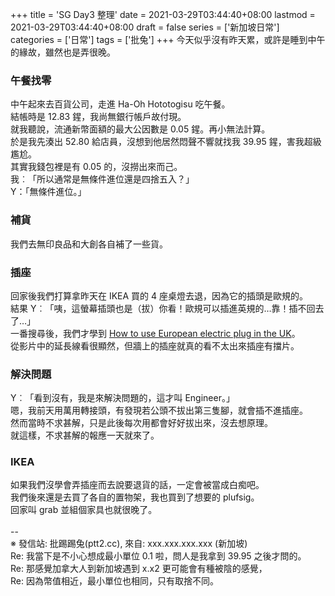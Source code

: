 +++
title = 'SG Day3 整理'
date = 2021-03-29T03:44:40+08:00
lastmod = 2021-03-29T03:44:40+08:00
draft = false
series = ['新加坡日常']
categories = ['日常']
tags = ['批兔']
+++
今天似乎沒有昨天累，或許是睡到中午的緣故，雖然也是弄很晚。<br>
### 午餐找零
中午起來去百貨公司，走進 Ha-Oh Hototogisu 吃午餐。<br>
結帳時是 12.83 鍟，我尚無銀行帳戶故付現。<br>
就我聽說，流通新幣面額的最大公因數是 0.05 鍟。再小無法計算。<br>
於是我先湊出 52.80 給店員，沒想到他居然悶聲不響就找我 39.95 鍟，害我超級尷尬。<br>
其實我錢包裡是有 0.05 的，沒撈出來而己。<br>
我︰「所以通常是無條件進位還是四捨五入？」<br>
 Y：「無條件進位。」<br>
### 補貨
我們去無印良品和大創各自補了一些貨。<br>
### 插座
回家後我們打算拿昨天在 IKEA 買的 4 座桌燈去退，因為它的插頭是歐規的。<br>
結果 Y︰「咦，這螢幕插頭也是（拔）你看！歐規可以插進英規的…靠！插不回去了…」<br>
一番搜尋後，我們才學到 [How to use European electric plug in the UK](https://www.youtube.com/watch?v=fi5_CTBnDgc)。<br>
從影片中的延長線看很顯然，但牆上的插座就真的看不太出來插座有擋片。<br>
### 解決問題
Y︰「看到沒有，我是來解決問題的，這才叫 Engineer。」<br>
嗯，我前天用萬用轉接頭，有發現若公頭不拔出第三隻腳，就會插不進插座。<br>
然而當時不求甚解，只是此後每次用都會好好拔出來，沒去想原理。<br>
就這樣，不求甚解的報應一天就來了。<br>
### IKEA
如果我們沒學會弄插座而去說要退貨的話，一定會被當成白痴吧。<br>
我們後來還是去買了各自的置物架，我也買到了想要的 plufsig。<br>
回家叫 grab 並組個家具也就很晚了。<br>
<br>
--<br>
※ 發信站: 批踢踢兔(ptt2.cc), 來自: xxx.xxx.xxx.xxx (新加坡)<br>
Re: 我當下是不小心想成最小單位 0.1 啦，問人是我拿到 39.95 之後才問的。<br>
Re: 那感覺加拿大人到新加坡遇到 x.x2 更可能會有種被陰的感覺，<br>
Re: 因為幣值相近，最小單位也相同，只有取捨不同。<br>
